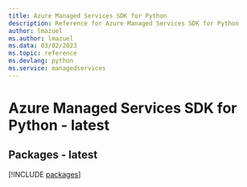 ```yaml
---
title: Azure Managed Services SDK for Python
description: Reference for Azure Managed Services SDK for Python
author: lmazuel
ms.author: lmazuel
ms.data: 03/02/2023
ms.topic: reference
ms.devlang: python
ms.service: managedservices
---
```

# Azure Managed Services SDK for Python - latest
## Packages - latest
[!INCLUDE [packages](managed-services-index.md)]